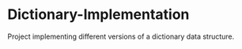 # Dictionary-Implementation
Project implementing different versions of a dictionary data structure.
